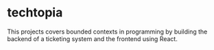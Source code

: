 # techtopia

This projects covers bounded contexts in programming by building the backend of a ticketing system and the frontend using React.
